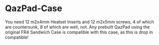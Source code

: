 # QazPad-Case
You need 12 m2x4mm Heatset Inserts and 12 m2x5mm screws, 4 of which are countersunk, 8 of which are well, not. 
Any prebuilt QazPad using the original FR4 Sandwich Case is compatible with this case, as this is drop in compatible!
